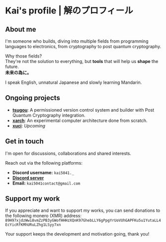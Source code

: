 # Kai's profile | 解のプロフィール

## About me
I'm someone who builds, diving into multiple fields from programming languages to electronics,
from cryptography to post quantum cryptography.  

Why those fields?  
They're not the solution to everything, 
but **tools** that will help us **shape** the future.  
**未来の為に。**

I speak English, unnatural Japanese and slowly learning Mandarin.

## Ongoing projects
- [**tsugou**](https://github.com/kai5041/tsugou): A permissioned version control system and builder with Post Quantum Cryptography integration.
- [**xarch**](https://github.com/kai5041/xarch-project): An experimental computer architecture done from scratch.
- [**xuci**](): *Upcoming*


## Get in touch
I'm open for discussions, collaborations and shared interests.

Reach out via the following platforms:
- **Discord username:** `kai5041._`
- [**Discord server**](https://discord.gg/qFnH5Gqrvb)
- **Email:** `kai5041contact@gmail.com`

## Support my work
If you appreciate and want to support my works,
you can send donations to the following monero (XMR) address:  
`89H97xjdzWwi8vmZzPB3yGWofHHHzXQnK97GhebLLY6gPpgYrUoVUhGAPFKu5u1YutaLL4EcYicRfKMhURuLZhg1LSyy7xn`

Your support keeps the development and
motivation going, thank you!
